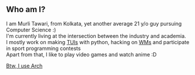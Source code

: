 ## Who am I? 


I am Murli Tawari, from Kolkata, yet another average 21 y/o guy pursuing Computer Science :) \
I'm currently living at the intersection between the industry and academia.\
I mostly work on making [TUIs](https://en.wikipedia.org/wiki/Text-based_user_interface) with python, hacking on [WMs](https://en.wikipedia.org/wiki/Window_manager) and participate in sport programming contests  
Apart from that, I like to play video games and watch anime :D

[Btw, I use Arch](https://i.imgur.com/pEibVSn.png)
